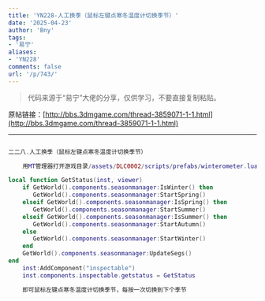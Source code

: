 ```yaml
---
title: 'YN228-人工换季（鼠标左键点寒冬温度计切换季节）'
date: '2025-04-23'
author: 'Bny'
tags:
- '易宁'
aliases:
- 'YN228'
comments: false
url: '/p/743/'
---
```


> 代码来源于“易宁”大佬的分享，仅供学习，不要直接复制粘贴。

原帖链接：[http://bbs.3dmgame.com/thread-3859071-1-1.html](http://bbs.3dmgame.com/thread-3859071-1-1.html)

---

```lua  

二二八.人工换季（鼠标左键点寒冬温度计切换季节）

	用MT管理器打开游戏目录/assets/DLC0002/scripts/prefabs/winterometer.lua文件，将inst:AddComponent("inspectable")替换为以下内容：

local function GetStatus(inst, viewer)
	if GetWorld().components.seasonmanager:IsWinter() then
	   GetWorld().components.seasonmanager:StartSpring()
	elseif GetWorld().components.seasonmanager:IsSpring() then
	   GetWorld().components.seasonmanager:StartSummer()
	elseif GetWorld().components.seasonmanager:IsSummer() then
	   GetWorld().components.seasonmanager:StartAutumn()
	else
	   GetWorld().components.seasonmanager:StartWinter()
	end
	GetWorld().components.seasonmanager:UpdateSegs()
end
	inst:AddComponent("inspectable")
	inst.components.inspectable.getstatus = GetStatus

	即可鼠标左键点寒冬温度计切换季节，每按一次切换到下个季节

```  

